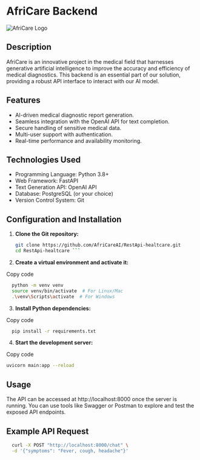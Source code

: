 # AfriCare Backend

![AfriCare Logo](link_to_logo.png)

## Description

AfriCare is an innovative project in the medical field that harnesses generative artificial intelligence to improve the accuracy and efficiency of medical diagnostics. This backend is an essential part of our solution, providing a robust API interface to interact with our AI model.

## Features

- AI-driven medical diagnostic report generation.
- Seamless integration with the OpenAI API for text completion.
- Secure handling of sensitive medical data.
- Multi-user support with authentication.
- Real-time performance and availability monitoring.

## Technologies Used

- Programming Language: Python 3.8+
- Web Framework: FastAPI
- Text Generation API: OpenAI API
- Database: PostgreSQL (or your choice)
- Version Control System: Git

## Configuration and Installation

1. **Clone the Git repository:**

   ```bash
   git clone https://github.com/AfriCareAI/RestApi-healtcare.git
   cd RestApi-healtcare ```

2. **Create a virtual environment and activate it:**

Copy code
```bash
  python -m venv venv
  source venv/bin/activate  # For Linux/Mac
  .\venv\Scripts\activate  # For Windows
```
3. **Install Python dependencies:**

Copy code
```bash
  pip install -r requirements.txt
```
4. **Start the development server:**

Copy code
```bash
uvicorn main:app --reload
```
## Usage
The API can be accessed at http://localhost:8000 once the server is running. You can use tools like Swagger or Postman to explore and test the exposed API endpoints.

## Example API Request
```bash
  curl -X POST "http://localhost:8000/chat" \
  -d '{"symptoms": "Fever, cough, headache"}'

```
